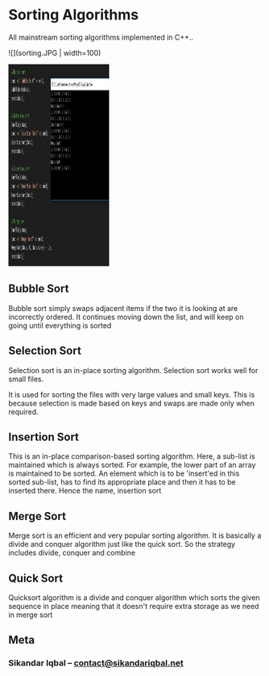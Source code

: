 # Sorting Algorithms




All mainstream sorting algorithms implemented in C++..

![](sorting.JPG | width=100)

<img src="sorting.JPG" data-canonical-src="https://gyazo.com/eb5c5741b6a9a16c692170a41a49c858.png" width="200" height="400" />

## Bubble Sort

Bubble sort simply swaps adjacent items if the two it is looking at are incorrectly ordered.  It continues moving down the list, and will keep on going until everything is sorted



## Selection Sort

Selection sort is an in-place sorting algorithm. Selection sort works well for small files.

It is used for sorting the files with very large values and small keys. This is because selection is made based on keys and swaps are made only when required.

## Insertion Sort

This is an in-place comparison-based sorting algorithm. Here, a sub-list is maintained which is always sorted. For example, the lower part of an array is maintained to be sorted. An element which is to be 'insert'ed in this sorted sub-list, has to find its appropriate place and then it has to be inserted there. Hence the name, insertion sort

## Merge Sort

Merge sort is an efficient and very popular sorting algorithm. It is basically a divide and conquer algorithm just like the quick sort. So the strategy includes divide, conquer and combine

## Quick Sort 

Quicksort algorithm is a divide and conquer algorithm which sorts the given sequence in place meaning that it doesn't require extra storage as we need in merge sort



## Meta

### Sikandar Iqbal – contact@sikandariqbal.net




<!-- Markdown link & img dfn's -->
[npm-image]: https://img.shields.io/npm/v/datadog-metrics.svg?style=flat-square
[npm-url]: https://npmjs.org/package/datadog-metrics
[npm-downloads]: https://img.shields.io/npm/dm/datadog-metrics.svg?style=flat-square
[travis-image]: https://img.shields.io/travis/dbader/node-datadog-metrics/master.svg?style=flat-square
[travis-url]: https://travis-ci.org/dbader/node-datadog-metrics
[wiki]: https://github.com/yourname/yourproject/wiki
